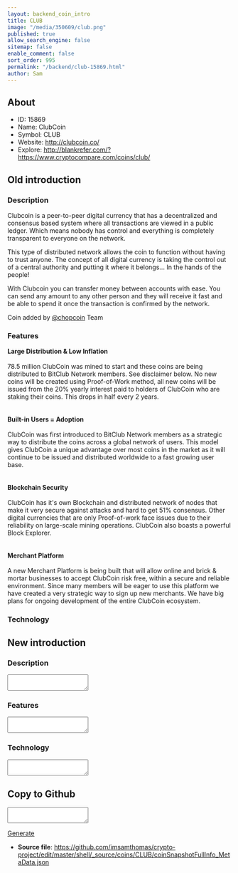 ```yaml
---
layout: backend_coin_intro
title: CLUB
image: "/media/350609/club.png"
published: true
allow_search_engine: false
sitemap: false
enable_comment: false
sort_order: 995
permalink: "/backend/club-15869.html"
author: Sam
---
```


## About

- ID: 15869
- Name:  ClubCoin
- Symbol: CLUB
- Website: http://clubcoin.co/
- Explore: http://blankrefer.com/?https://www.cryptocompare.com/coins/club/


## Old introduction

### Description

<p>Clubcoin is a peer-to-peer digital currency that has a decentralized and consensus based system where all transactions are viewed in a public ledger. Which means nobody has control and everything is completely transparent to everyone on the network.</p><p>This type of distributed network allows the coin to function without having to trust anyone. The concept of all digital currency is taking the control out of a central authority and putting it where it belongs... In the hands of the people!</p><p>With Clubcoin you can transfer money between accounts with ease. You can send any amount to any other person and they will receive it fast and be able to spend it once the transaction is confirmed by the network.</p><p>Coin added by <a href="http://chopcoin.io" target="_blank">@chopcoin</a> Team</p>

### Features
<p><strong>Large Distribution &amp; Low Inflation</strong><br /><br />78.5 million ClubCoin was mined to start and these coins are being distributed to BitClub Network members. See disclaimer below. No new coins will be created using Proof-of-Work method, all new coins will be issued from the 20% yearly interest paid to holders of ClubCoin who are staking their coins. This drops in half every 2 years.<br /> <br /><br /><strong>Built-in Users = Adoption<br /></strong><br />ClubCoin was first introduced to BitClub Network members as a strategic way to distribute the coins across a global network of users. This model gives ClubCoin a unique advantage over most coins in the market as it will continue to be issued and distributed worldwide to a fast growing user base.<br /> <br /><br /><strong>Blockchain Security<br /></strong><br />ClubCoin has it&#39;s own Blockchain and distributed network of nodes that make it very secure against attacks and hard to get 51% consensus. Other digital currencies that are only Proof-of-work face issues due to their reliability on large-scale mining operations. ClubCoin also boasts a powerful Block Explorer.<br /> <br /><br /><strong>Merchant Platform<br /></strong><br />A new Merchant Platform is being built that will allow online and brick &amp; mortar businesses to accept ClubCoin risk free, within a secure and reliable environment. Since many members will be eager to use this platform we have created a very strategic way to sign up new merchants. We have big plans for ongoing development of the entire ClubCoin ecosystem.</p>

### Technology




## New introduction


### Description
<textarea id="meta_description" name="description"></textarea>

### Features
<textarea id="meta_features" name="features"></textarea>

### Technology
<textarea id="meta_technology" name="technology"></textarea>


## Copy to Github

<textarea id="coinsnapshotfullinfo_metadata"></textarea>

<a href="#gen" onclick="generateMetaDatJson()">Generate</a>

- **Source file**: <a href="https://github.com/imsamthomas/crypto-project/edit/master/shell/_source/coins/CLUB/coinSnapshotFullInfo_MetaData.json">https://github.com/imsamthomas/crypto-project/edit/master/shell/_source/coins/CLUB/coinSnapshotFullInfo_MetaData.json</a>

